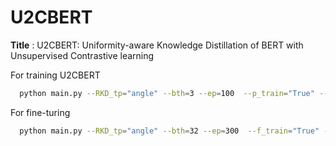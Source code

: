 # U2CBERT

**Title** : U2CBERT: Uniformity-aware Knowledge Distillation of BERT with Unsupervised Contrastive learning

For training U2CBERT
```bash
  python main.py --RKD_tp="angle" --bth=3 --ep=100  --p_train="True" --lr=0.00001 --save="saved_file"  --gpu="gpu_num" 
  ```

For fine-turing
```bash
  python main.py --RKD_tp="angle" --bth=32 --ep=300  --f_train="True" --f_task="mrpc" --lr=0.00001 --save="saved_file" --gpu="gpu_num" 
  ```